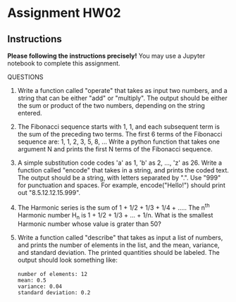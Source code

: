 # Assignment HW02
## Instructions
**Please following the instructions precisely!**
You may use a Jupyter notebook to complete this assignment. 

QUESTIONS

1. Write a function called "operate" that takes as input two numbers, and a string that can be either "add" or "multiply". The output should be either the sum or product of the two numbers, depending on the string entered.

2. The Fibonacci sequence starts with 1, 1, and each subsequent term is the sum of the preceding two terms. The first 6 terms of the Fibonacci sequence are: 1, 1, 2, 3, 5, 8, ... Write a python function that takes one argument N and prints the first N terms of the Fibonacci sequence.

3. A simple substitution code codes 'a' as 1, 'b' as 2, ..., 'z' as 26. Write a function called "encode" that takes in a string, and prints the coded text. The output should be a string, with letters separated by ".". Use "999" for punctuation and spaces. For example, encode("Hello!") should print out "8.5.12.12.15.999".

4. The Harmonic series is the sum of 1 + 1/2 + 1/3 + 1/4 + ..... The n<sup>th</sup> Harmonic number H<sub>n</sub> is 1 + 1/2 + 1/3 + ...  + 1/n. What is the smallest Harmonic number whose value is grater than 50?

5. Write a function called "describe" that takes as input a list of numbers, and prints the number of elements in the list, and the mean, variance, and standard deviation. The printed quantities should be labeled. The output should look something like: </br></br>
`number of elements: 12` </br>
`mean: 0.5` </br>
`variance: 0.04` </br>
`standard deviation: 0.2`
